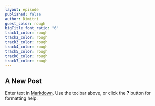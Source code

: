 ```yaml
---
layout: episode
published: false
author: Dimitri
guest_color: rough
bigTitle_font_ratio: "6"
track1_color: rough
track2_color: rough
track3_color: rough
track4_color: rough
track5_color: rough
track6_color: rough
track7_color: rough
---
```


## A New Post

Enter text in [Markdown](http://daringfireball.net/projects/markdown/). Use the toolbar above, or click the **?** button for formatting help.
